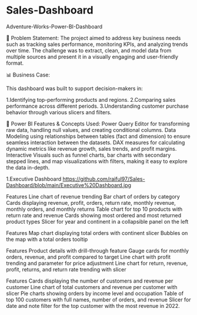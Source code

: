 # Sales-Dashboard

Adventure-Works-Power-BI-Dashboard

🎯 Problem Statement:
The project aimed to address key business needs such as tracking sales performance, monitoring KPIs, and analyzing trends over time. The challenge was to extract, clean, and model data from multiple sources and present it in a visually engaging and user-friendly format.

📊 Business Case:

This dashboard was built to support decision-makers in:

1.Identifying top-performing products and regions.
2.Comparing sales performance across different periods.
3.Understanding customer purchase behavior through various slicers and filters.


🔑 Power BI Features & Concepts Used:
Power Query Editor for transforming raw data, handling null values, and creating conditional columns.
Data Modeling using relationships between tables (fact and dimension) to ensure seamless interaction between the datasets.
DAX measures for calculating dynamic metrics like revenue growth, sales trends, and profit margins.
Interactive Visuals such as funnel charts, bar charts with secondary stepped lines, and map visualizations with filters, making it easy to explore the data in-depth.

1.Executive Dashboard
https://github.com/raiful97/Sales-Dashboard/blob/main/Executive%20Dashboard.jpg

Features
Line chart of revenue trending
Bar chart of orders by category
Cards displaying revenue, profit, orders, return rate, monthly revenue, monthly orders, and monthly returns
Table chart for top 10 products with return rate and revenue
Cards showing most ordered and most returned product types
Slicer for year and continent in a collapsible panel on the left



Features
Map chart displaying total orders with continent slicer
Bubbles on the map with a total orders tooltip

Features
Product details with drill-through feature
Gauge cards for monthly orders, revenue, and profit compared to target
Line chart with profit trending and parameter for price adjustment
Line chart for return, revenue, profit, returns, and return rate trending with slicer

Features
Cards displaying the number of customers and revenue per customer
Line chart of total customers and revenue per customer with slicer
Pie charts showing orders by income level and occupation
Table of top 100 customers with full names, number of orders, and revenue
Slicer for date and note filter for the top customer with the most revenue in 2022.



